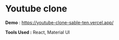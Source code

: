 # Youtube clone

<strong>Demo</strong> : https://youtube-clone-sable-ten.vercel.app/

<strong>Tools Used :</strong> React, Material UI
